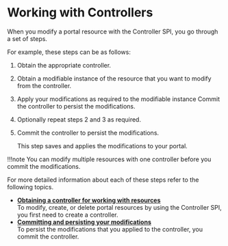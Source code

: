# Working with Controllers

When you modify a portal resource with the Controller SPI, you go through a set of steps.

For example, these steps can be as follows:

1.  Obtain the appropriate controller.

2.  Obtain a modifiable instance of the resource that you want to modify from the controller.

3.  Apply your modifications as required to the modifiable instance Commit the controller to persist the modifications.

4.  Optionally repeat steps 2 and 3 as required.

5.  Commit the controller to persist the modifications.

    This step saves and applies the modifications to your portal.


!!!note
    You can modify multiple resources with one controller before you commit the modifications.

For more detailed information about each of these steps refer to the following topics.

-   **[Obtaining a controller for working with resources](ctrlrapit_obtn_ctrlr.md)**  
To modify, create, or delete portal resources by using the Controller SPI, you first need to create a controller.
-   **[Committing and persisting your modifications](ctrlrapit_comit.md)**  
To persist the modifications that you applied to the controller, you commit the controller.



